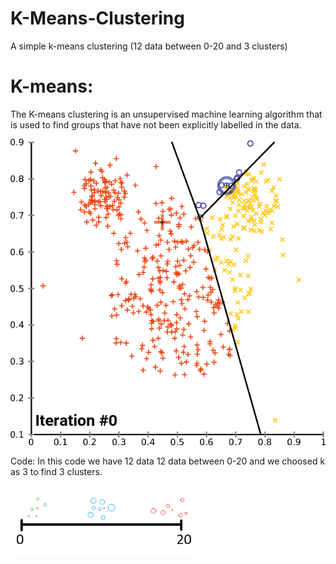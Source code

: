 # K-Means-Clustering
A simple k-means clustering (12 data between 0-20 and 3 clusters) 
# K-means: 
The K-means clustering is an unsupervised machine learning algorithm that is used to find groups that have not been explicitly labelled in the data.

![](Image/Kmeans.gif)

Code:
In this code we have 12 data 12 data between 0-20 and we choosed k as 3 to find 3 clusters. 

<img src="Image/Code.png" width="300" class="center" />
